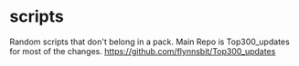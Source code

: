 # scripts
Random scripts that don't belong in a pack.  Main Repo is Top300_updates for most of the changes. 
https://github.com/flynnsbit/Top300_updates
